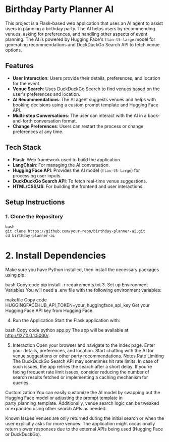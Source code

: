 # Birthday Party Planner AI

This project is a Flask-based web application that uses an AI agent to assist users in planning a birthday party. The AI helps users by recommending venues, asking for preferences, and handling other aspects of event planning. The AI is powered by Hugging Face's `flan-t5-large` model for generating recommendations and DuckDuckGo Search API to fetch venue options.

## Features

- **User Interaction**: Users provide their details, preferences, and location for the event.
- **Venue Search**: Uses DuckDuckGo Search to find venues based on the user's preferences and location.
- **AI Recommendations**: The AI agent suggests venues and helps with booking decisions using a custom prompt template and Hugging Face API.
- **Multi-step Conversations**: The user can interact with the AI in a back-and-forth conversation format.
- **Change Preferences**: Users can restart the process or change preferences at any time.

## Tech Stack

- **Flask**: Web framework used to build the application.
- **LangChain**: For managing the AI conversation.
- **Hugging Face API**: Provides the AI model (`flan-t5-large`) for processing user inputs.
- **DuckDuckGo Search API**: To fetch real-time venue suggestions.
- **HTML/CSS/JS**: For building the frontend and user interactions.

## Setup Instructions

### 1. Clone the Repository

```
bash
git clone https://github.com/your-repo/birthday-planner-ai.git
cd birthday-planner-ai
```
# 2. Install Dependencies
Make sure you have Python installed, then install the necessary packages using pip:

bash
Copy code
pip install -r requirements.txt
3. Set up Environment Variables
You will need a .env file with the following environment variables:

makefile
Copy code
HUGGINGFACEHUB_API_TOKEN=your_huggingface_api_key
Get your Hugging Face API key from Hugging Face.

4. Run the Application
Start the Flask application with:

bash
Copy code
python app.py
The app will be available at http://127.0.0.1:5000/.

5. Interaction
Open your browser and navigate to the index page.
Enter your details, preferences, and location.
Start chatting with the AI for venue suggestions or other party recommendations.
Notes
Rate Limiting
The DuckDuckGo Search API may sometimes hit rate limits. In case of such issues, the app retries the search after a short delay. If you're facing frequent rate limit issues, consider reducing the number of search results fetched or implementing a caching mechanism for queries.

Customization
You can easily customize the AI model by swapping out the Hugging Face model or adjusting the prompt template in party_planning_template. Additionally, venue search logic can be tweaked or expanded using other search APIs as needed.

Known Issues
Venues are only returned during the initial search or when the user explicitly asks for more venues.
The application might occasionally return slower responses due to the external APIs being used (Hugging Face or DuckDuckGo).